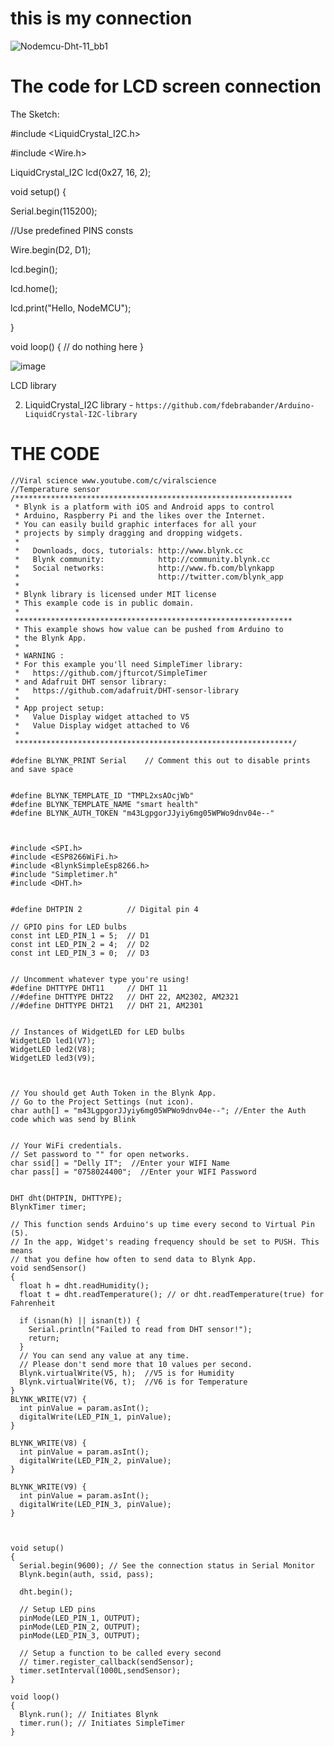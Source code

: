# this is my connection

![Nodemcu-Dht-11_bb1](https://github.com/dennisngugiwambui/Connecting-nodeMcu-to-temperature-sensor-LCD-screen-and-blynk-application/assets/112067611/f6758142-aa0c-488a-b4a5-2382f9509f4b)

# The code for LCD screen connection

The Sketch:

#include <LiquidCrystal_I2C.h>

#include <Wire.h>

LiquidCrystal_I2C lcd(0x27, 16, 2);

void setup() {

Serial.begin(115200);

//Use predefined PINS consts

Wire.begin(D2, D1);

lcd.begin();

lcd.home();

lcd.print("Hello, NodeMCU");

}

void loop() { // do nothing here }

![image](https://github.com/dennisngugiwambui/Connecting-nodeMcu-to-temperature-sensor-LCD-screen-and-blynk-application/assets/112067611/7068e72b-c78d-476c-b1f9-6b6d5c70d882)

LCD library


2. LiquidCrystal_I2C library - ```https://github.com/fdebrabander/Arduino-LiquidCrystal-I2C-library```


# THE CODE


```
//Viral science www.youtube.com/c/viralscience
//Temperature sensor
/**************************************************************
 * Blynk is a platform with iOS and Android apps to control
 * Arduino, Raspberry Pi and the likes over the Internet.
 * You can easily build graphic interfaces for all your
 * projects by simply dragging and dropping widgets.
 *
 *   Downloads, docs, tutorials: http://www.blynk.cc
 *   Blynk community:            http://community.blynk.cc
 *   Social networks:            http://www.fb.com/blynkapp
 *                               http://twitter.com/blynk_app
 *
 * Blynk library is licensed under MIT license
 * This example code is in public domain.
 *
 **************************************************************
 * This example shows how value can be pushed from Arduino to
 * the Blynk App.
 *
 * WARNING :
 * For this example you'll need SimpleTimer library:
 *   https://github.com/jfturcot/SimpleTimer
 * and Adafruit DHT sensor library:
 *   https://github.com/adafruit/DHT-sensor-library
 *
 * App project setup:
 *   Value Display widget attached to V5
 *   Value Display widget attached to V6
 *
 **************************************************************/

#define BLYNK_PRINT Serial    // Comment this out to disable prints and save space


#define BLYNK_TEMPLATE_ID "TMPL2xsAOcjWb"
#define BLYNK_TEMPLATE_NAME "smart health"
#define BLYNK_AUTH_TOKEN "m43LgpgorJJyiy6mg05WPWo9dnv04e--"



#include <SPI.h>
#include <ESP8266WiFi.h>
#include <BlynkSimpleEsp8266.h>
#include "Simpletimer.h"
#include <DHT.h>


#define DHTPIN 2          // Digital pin 4

// GPIO pins for LED bulbs
const int LED_PIN_1 = 5;  // D1
const int LED_PIN_2 = 4;  // D2
const int LED_PIN_3 = 0;  // D3


// Uncomment whatever type you're using!
#define DHTTYPE DHT11     // DHT 11
//#define DHTTYPE DHT22   // DHT 22, AM2302, AM2321
//#define DHTTYPE DHT21   // DHT 21, AM2301


// Instances of WidgetLED for LED bulbs
WidgetLED led1(V7);
WidgetLED led2(V8);
WidgetLED led3(V9);



// You should get Auth Token in the Blynk App.
// Go to the Project Settings (nut icon).
char auth[] = "m43LgpgorJJyiy6mg05WPWo9dnv04e--"; //Enter the Auth code which was send by Blink


// Your WiFi credentials.
// Set password to "" for open networks.
char ssid[] = "Delly IT";  //Enter your WIFI Name
char pass[] = "0758024400";  //Enter your WIFI Password


DHT dht(DHTPIN, DHTTYPE);
BlynkTimer timer;

// This function sends Arduino's up time every second to Virtual Pin (5).
// In the app, Widget's reading frequency should be set to PUSH. This means
// that you define how often to send data to Blynk App.
void sendSensor()
{
  float h = dht.readHumidity();
  float t = dht.readTemperature(); // or dht.readTemperature(true) for Fahrenheit

  if (isnan(h) || isnan(t)) {
    Serial.println("Failed to read from DHT sensor!");
    return;
  }
  // You can send any value at any time.
  // Please don't send more that 10 values per second.
  Blynk.virtualWrite(V5, h);  //V5 is for Humidity
  Blynk.virtualWrite(V6, t);  //V6 is for Temperature
}
BLYNK_WRITE(V7) {
  int pinValue = param.asInt();
  digitalWrite(LED_PIN_1, pinValue);
}

BLYNK_WRITE(V8) {
  int pinValue = param.asInt();
  digitalWrite(LED_PIN_2, pinValue);
}

BLYNK_WRITE(V9) {
  int pinValue = param.asInt();
  digitalWrite(LED_PIN_3, pinValue);
}



void setup()
{
  Serial.begin(9600); // See the connection status in Serial Monitor
  Blynk.begin(auth, ssid, pass);

  dht.begin();

  // Setup LED pins
  pinMode(LED_PIN_1, OUTPUT);
  pinMode(LED_PIN_2, OUTPUT);
  pinMode(LED_PIN_3, OUTPUT);

  // Setup a function to be called every second
  // timer.register_callback(sendSensor);
  timer.setInterval(1000L,sendSensor);
}

void loop()
{
  Blynk.run(); // Initiates Blynk
  timer.run(); // Initiates SimpleTimer
}

```




